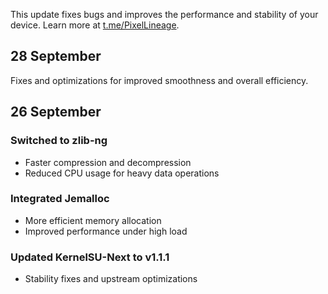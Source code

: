 This update fixes bugs and improves the performance and stability of your device. Learn more at [t.me/PixelLineage](https://t.me/PixelLineage).

## 28 September
Fixes and optimizations for improved smoothness and overall efficiency.

## 26 September

### Switched to zlib-ng
  - Faster compression and decompression
  - Reduced CPU usage for heavy data operations

### Integrated Jemalloc
  - More efficient memory allocation
  - Improved performance under high load

### Updated KernelSU-Next to v1.1.1
  - Stability fixes and upstream optimizations